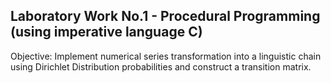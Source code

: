## Laboratory Work No.1 - Procedural Programming (using imperative language C)
Objective: Implement numerical series transformation into a linguistic chain using Dirichlet Distribution probabilities and construct a transition matrix.
